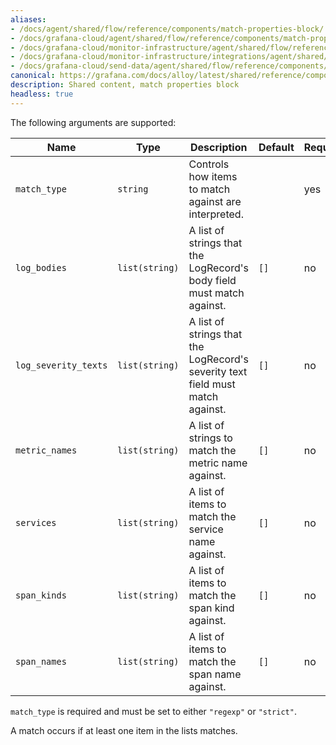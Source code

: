 ```yaml
---
aliases:
- /docs/agent/shared/flow/reference/components/match-properties-block/
- /docs/grafana-cloud/agent/shared/flow/reference/components/match-properties-block/
- /docs/grafana-cloud/monitor-infrastructure/agent/shared/flow/reference/components/match-properties-block/
- /docs/grafana-cloud/monitor-infrastructure/integrations/agent/shared/flow/reference/components/match-properties-block/
- /docs/grafana-cloud/send-data/agent/shared/flow/reference/components/match-properties-block/
canonical: https://grafana.com/docs/alloy/latest/shared/reference/components/match-properties-block/
description: Shared content, match properties block
headless: true
---
```


The following arguments are supported:

Name                 | Type           | Description                                                                    | Default | Required
---------------------|----------------|--------------------------------------------------------------------------------|---------|---------
`match_type`         | `string`       | Controls how items to match against are interpreted.                           |         | yes
`log_bodies`         | `list(string)` | A list of strings that the LogRecord's body field must match against.          | `[]`    | no
`log_severity_texts` | `list(string)` | A list of strings that the LogRecord's severity text field must match against. | `[]`    | no
`metric_names`       | `list(string)` | A list of strings to match the metric name against.                            | `[]`    | no
`services`           | `list(string)` | A list of items to match the service name against.                             | `[]`    | no
`span_kinds`         | `list(string)` | A list of items to match the span kind against.                                | `[]`    | no
`span_names`         | `list(string)` | A list of items to match the span name against.                                | `[]`    | no

`match_type` is required and must be set to either `"regexp"` or `"strict"`.

A match occurs if at least one item in the lists matches.
